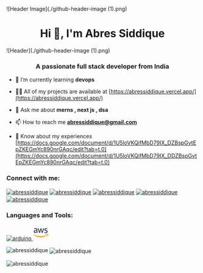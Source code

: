 
![Header Image](./github-header-image (1).png)


<h1 align="center">Hi 👋, I'm Abres Siddique</h1>
![Header](./github-header-image (1).png)<!-- Adjust the path if necessary -->

<h3 align="center">A passionate full stack developer from India</h3>

- 🌱 I’m currently learning **devops**

- 👨‍💻 All of my projects are available at [https://abressiddique.vercel.app/](https://abressiddique.vercel.app/)

- 💬 Ask me about **merns , next js , dsa**

- 📫 How to reach me **abressiddique@gmail.com**

- 📄 Know about my experiences [https://docs.google.com/document/d/1U5loVKQifMbD79IX_DZBspGvtEpZKEGmYc890nrGAqc/edit?tab=t.0](https://docs.google.com/document/d/1U5loVKQifMbD79IX_DDZBspGvtEpZKEGmYc890nrGAqc/edit?tab=t.0)

<h3 align="left">Connect with me:</h3>
<p align="left">
<a href="https://twitter.com/abressiddique" target="blank"><img align="center" src="https://raw.githubusercontent.com/rahuldkjain/github-profile-readme-generator/master/src/images/icons/Social/twitter.svg" alt="abressiddique" height="30" width="40" /></a>
<a href="https://linkedin.com/in/abressiddique" target="blank"><img align="center" src="https://raw.githubusercontent.com/rahuldkjain/github-profile-readme-generator/master/src/images/icons/Social/linked-in-alt.svg" alt="abressiddique" height="30" width="40" /></a>
<a href="https://instagram.com/abressiddique" target="blank"><img align="center" src="https://raw.githubusercontent.com/rahuldkjain/github-profile-readme-generator/master/src/images/icons/Social/instagram.svg" alt="abressiddique" height="30" width="40" /></a>
<a href="https://www.youtube.com/c/abressiddique" target="blank"><img align="center" src="https://raw.githubusercontent.com/rahuldkjain/github-profile-readme-generator/master/src/images/icons/Social/youtube.svg" alt="abressiddique" height="30" width="40" /></a>
<a href="https://www.leetcode.com/abressiddique" target="blank"><img align="center" src="https://raw.githubusercontent.com/rahuldkjain/github-profile-readme-generator/master/src/images/icons/Social/leet-code.svg" alt="abressiddique" height="30" width="40" /></a>
</p>

<h3 align="left">Languages and Tools:</h3>
<p align="left"> 
    <a href="https://www.arduino.cc/" target="_blank" rel="noreferrer"> <img src="https://cdn.worldvectorlogo.com/logos/arduino-1.svg" alt="arduino" width="40" height="40"/> </a>
    <a href="https://aws.amazon.com" target="_blank" rel="noreferrer"> <img src="https://raw.githubusercontent.com/devicons/devicon/master/icons/amazonwebservices/amazonwebservices-original-wordmark.svg" alt="aws" width="40" height="40"/> </a>
    <!-- Add the rest of your language and tool icons here -->
</p>

<p><img align="left" src="https://github-readme-stats.vercel.app/api/top-langs?username=abressiddique&show_icons=true&locale=en&layout=compact" alt="abressiddique" /></p>

<p>&nbsp;<img align="center" src="https://github-readme-stats.vercel.app/api?username=abressiddique&show_icons=true&locale=en" alt="abressiddique" /></p>

<p><img align="center" src="https://github-readme-streak-stats.herokuapp.com/?user=abressiddique&" alt="abressiddique" /></p>
